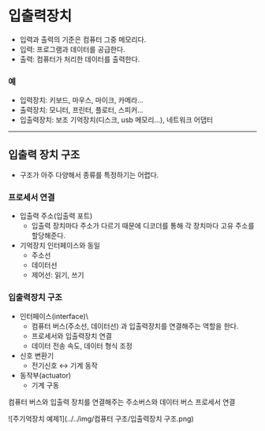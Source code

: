 # 입출력장치
* 입력과 출력의 기준은 컴퓨터 그중 메모리다.
* 입력: 프로그램과 데이터를 공급한다.
* 출력: 컴퓨터가 처리한 데이터를 출력한다.

### 예
* 입력장치: 키보드, 마우스, 마이크, 카메라...
* 출력장치: 모니터, 프린터, 플로터, 스피커...
* 입출력장치: 보조 기억장치(디스크, usb 메모리...), 네트워크 어댑터

***

## 입출력 장치 구조
* 구조가 아주 다양해서 종류를 특정하기는 어렵다.

### 프로세서 연결
* 입출력 주소(입출력 포트)
  * 입출력 장치마다 주소가 다르기 때문에 디코더를 통해 각 장치마다 고유 주소를 할당해준다.
* 기억장치 인터페이스와 동일
  * 주소선
  * 데이터선
  * 제어선: 읽기, 쓰기

### 입출력장치 구조
* 인터페이스(interface)\
  * 컴퓨터 버스(주소선, 데이터선) 과 입출력장치를 연결해주는 역할을 한다.
  * 프로세서와 입출력장치 연결
  * 데이터 전송 속도, 데이터 형식 조정
* 신호 변환기
  * 전기신호 ↔ 기계 동작
* 동작부(actuator)
  * 기계 구동

컴퓨터 버스와 입출력 장치를 연결해주는 주소버스와 데이터 버스
프로세서 연결

![주기억장치 예제1](../../img/컴퓨터 구조/입출력장치 구조.png)
